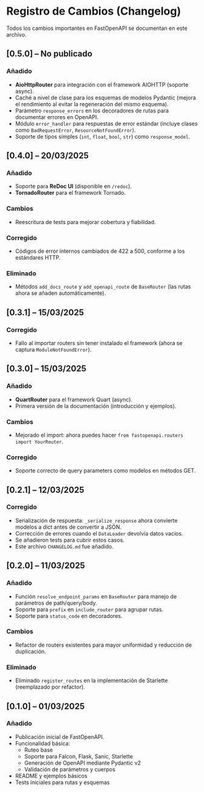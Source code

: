 # Registro de Cambios (Changelog)

Todos los cambios importantes en FastOpenAPI se documentan en este archivo.

## [0.5.0] – No publicado

### Añadido
- **AioHttpRouter** para integración con el framework AIOHTTP (soporte async).
- Caché a nivel de clase para los esquemas de modelos Pydantic (mejora el rendimiento al evitar la regeneración del mismo esquema).
- Parámetro `response_errors` en los decoradores de rutas para documentar errores en OpenAPI.
- Módulo `error_handler` para respuestas de error estándar (incluye clases como `BadRequestError`, `ResourceNotFoundError`).
- Soporte de tipos simples (`int`, `float`, `bool`, `str`) como `response_model`.

## [0.4.0] – 20/03/2025

### Añadido
- Soporte para **ReDoc UI** (disponible en `/redoc`).
- **TornadoRouter** para el framework Tornado.

### Cambios
- Reescritura de tests para mejorar cobertura y fiabilidad.

### Corregido
- Códigos de error internos cambiados de 422 a 500, conforme a los estándares HTTP.

### Eliminado
- Métodos `add_docs_route` y `add_openapi_route` de `BaseRouter` (las rutas ahora se añaden automáticamente).

## [0.3.1] – 15/03/2025

### Corregido
- Fallo al importar routers sin tener instalado el framework (ahora se captura `ModuleNotFoundError`).

## [0.3.0] – 15/03/2025

### Añadido
- **QuartRouter** para el framework Quart (async).
- Primera versión de la documentación (introducción y ejemplos).

### Cambios
- Mejorado el import: ahora puedes hacer `from fastopenapi.routers import YourRouter`.

### Corregido
- Soporte correcto de query parameters como modelos en métodos GET.

## [0.2.1] – 12/03/2025

### Corregido
- Serialización de respuesta: `_serialize_response` ahora convierte modelos a dict antes de convertir a JSON.
- Corrección de errores cuando el `DataLoader` devolvía datos vacíos.
- Se añadieron tests para cubrir estos casos.
- Este archivo `CHANGELOG.md` fue añadido.

## [0.2.0] – 11/03/2025

### Añadido
- Función `resolve_endpoint_params` en `BaseRouter` para manejo de parámetros de path/query/body.
- Soporte para `prefix` en `include_router` para agrupar rutas.
- Soporte para `status_code` en decoradores.

### Cambios
- Refactor de routers existentes para mayor uniformidad y reducción de duplicación.

### Eliminado
- Eliminado `register_routes` en la implementación de Starlette (reemplazado por refactor).

## [0.1.0] – 01/03/2025

### Añadido
- Publicación inicial de FastOpenAPI.
- Funcionalidad básica:
  - Ruteo base
  - Soporte para Falcon, Flask, Sanic, Starlette
  - Generación de OpenAPI mediante Pydantic v2
  - Validación de parámetros y cuerpos
- README y ejemplos básicos
- Tests iniciales para rutas y esquemas

